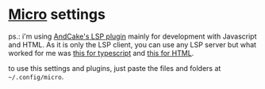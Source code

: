 # [Micro](https://micro-editor.github.io) settings

ps.: i'm using
[AndCake's LSP plugin](https://github.com/AndCake/micro-plugin-lsp) mainly for
development with Javascript and HTML. As it is only the LSP client, you can use
any LSP server but what worked for me was
[this for typescript](https://github.com/typescript-language-server/typescript-language-server)
and [this for HTML](https://github.com/hrsh7th/vscode-langservers-extracted).

to use this settings and plugins, just paste the files and folders at
`~/.config/micro`.

